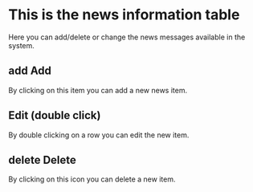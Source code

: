 # This is the news information table

Here you can add/delete or change the news messages available in the system.

## <mat-icon role="img" class="mat-icon notranslate material-icons mat-icon-no-color">add</mat-icon> Add
By clicking on this item you can add a new news item.

## Edit (double click)
By double clicking on a row you can edit the new item.

## <mat-icon role="img" class="mat-icon notranslate material-icons mat-icon-no-color">delete</mat-icon> Delete
By clicking on this icon you can delete a new item.

